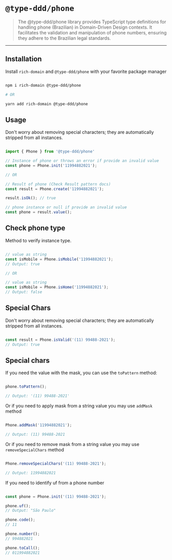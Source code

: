 # `@type-ddd/phone`

> The @type-ddd/phone library provides TypeScript type definitions for handling phone (Brazilian) in Domain-Driven Design contexts. It facilitates the validation and manipulation of phone numbers, ensuring they adhere to the Brazilian legal standards.

---

## Installation

Install `rich-domain` and `@type-ddd/phone` with your favorite package manager

```sh

npm i rich-domain @type-ddd/phone

# OR

yarn add rich-domain @type-ddd/phone

```

## Usage

Don't worry about removing special characters; they are automatically stripped from all instances.

```ts

import { Phone } from '@type-ddd/phone'

// Instance of phone or throws an error if provide an invalid value
const phone = Phone.init('11994882021');

// OR

// Result of phone (Check Result pattern docs)
const result = Phone.create('11994882021');

result.isOk(); // true

// phone instance or null if provide an invalid value
const phone = result.value();

```

## Check phone type

Method to verify instance type.

```ts

// value as string 
const isMobile = Phone.isMobile('11994882021');
// Output: true

// OR

// value as string 
const isMobile = Phone.isHome('11994882021');
// Output: false

```

## Special Chars

Don't worry about removing special characters; they are automatically stripped from all instances.

```ts

const result = Phone.isValid('(11) 99488-2021');
// Output: true

```

## Special chars

If you need the value with the mask, you can use the `toPattern` method:

```ts

phone.toPattern();

// Output: '(11) 99488-2021'

```

Or if you need to apply mask from a string value you may use `addMask` method


```ts

Phone.addMask('11994882021');

// Output: (11) 99488-2021

```

Or if you need to remove mask from a string value you may use `removeSpecialChars` method


```ts

Phone.removeSpecialChars('(11) 99488-2021');

// Output: 11994882021

```

If you need to identify uf from a phone number

```ts

const phone = Phone.init('(11) 99488-2021');

phone.uf();
// Output: "São Paulo"

phone.code();
// 11

phone.number();
// 994882021

phone.toCall();
// 011994882021

```

